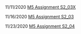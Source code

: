 11/11/2020
<a href="https://docs.google.com/document/d/1MXUNCizDWYK5UVDMqO7TGBBYIUoCJoj6JxQL8_aNGD8/edit?usp=sharing"> M5 Assignment S2_03X </a>

11/16/2020
<a href="https://docs.google.com/document/d/1X0G8LsSOJYbofOHd77bDb059PTqDJ7Oc9D3oHqp_lak/edit"> M5 Assignment S2_03 </a>


11/23/2020
<a href="https://docs.google.com/document/d/1wuPSFLEbLS2hKKHNpwGnY11dbYgK90BxitEl8uE9u04/edit?usp=sharing"> M5 Assignment S2_04 </a>
